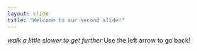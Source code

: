 ```yaml
---
layout: slide
title: "Welcome to our second slide!"
---
```

_walk a little slower to get further_
Use the left arrow to go back!
